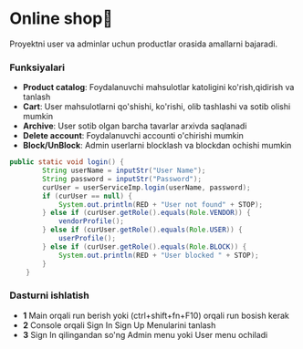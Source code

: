 # Online shop🛒
Proyektni user va adminlar uchun productlar orasida amallarni bajaradi.
### Funksiyalari
- **Product catalog**: Foydalanuvchi mahsulotlar katoligini ko'rish,qidirish va tanlash
- **Cart**: User mahsulotlarni qo'shishi, ko'rishi, olib tashlashi va sotib olishi mumkin
- **Archive**: User sotib olgan barcha tavarlar arxivda saqlanadi
- **Delete account**: Foydalanuvchi accounti o'chirishi mumkin
- **Block/UnBlock**: Admin userlarni blocklash va blockdan ochishi mumkin
```java
public static void login() {
        String userName = inputStr("User Name");
        String password = inputStr("Password");
        curUser = userServiceImp.login(userName, password);
        if (curUser == null) {
            System.out.println(RED + "User not found" + STOP);
        } else if (curUser.getRole().equals(Role.VENDOR)) {
            vendorProfile();
        } else if (curUser.getRole().equals(Role.USER)) {
            userProfile();
        } else if (curUser.getRole().equals(Role.BLOCK)) {
            System.out.println(RED + "User blocked " + STOP);
        }
    }
```
### Dasturni ishlatish
- **1** Main orqali run berish yoki (ctrl+shift+fn+F10) orqali run bosish kerak
- **2** Console orqali Sign In Sign Up Menularini tanlash
- **3** Sign In qilingandan so'ng Admin menu yoki User menu ochiladi